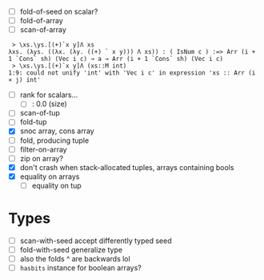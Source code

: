 - [ ] fold-of-seed on scalar?
- [ ] fold-of-array
- [ ] scan-of-array
```
 > \xs.\ys.[(+)`x y]Λ xs
λxs. (λys. ((λx. (λy. ((+) ` x y))) Λ xs)) : ( IsNum c ) :=> Arr (i + 1 `Cons` sh) (Vec i c) → a → Arr (i + 1 `Cons` sh) (Vec i c)
 > \xs.\ys.[(+)`x y]Λ (xs::M int)
1:9: could not unify 'int' with 'Vec i c' in expression 'xs :: Arr (i × j) int'
```
- [ ] rank for scalars...
  - [ ] : 0.0 (size)
- [ ] scan-of-tup
- [ ] fold-tup
- [x] snoc array, cons array
- [ ] fold, producing tuple
- [ ] filter-on-array
- [ ] zip on array?
- [x] don't crash when stack-allocated tuples, arrays containing bools
- [x] equality on arrays
  - [ ] equality on tup
# Types
- [ ] scan-with-seed accept differently typed seed
- [ ] fold-with-seed generalize type
- [ ] also the folds ^ are backwards lol
- [ ] `hasbits` instance for boolean arrays?
